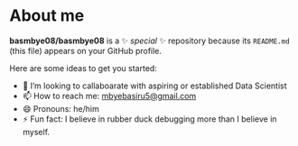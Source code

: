 # About me


**basmbye08/basmbye08** is a ✨ _special_ ✨ repository because its `README.md` (this file) appears on your GitHub profile.

Here are some ideas to get you started:

- 🤔 I’m looking to callaboarate with aspiring or established Data Scientist
- 📫 How to reach me: mbyebasiru5@gmail.com
- 😄 Pronouns: he/him
- ⚡ Fun fact: I believe in rubber duck debugging more than I believe in myself.

